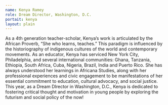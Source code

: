 ```yaml
---
name: Kenya Ramey
role: Dream Director, Washington, D.C. 
portait: kenya
layout: plain
---
```


As a 4th generation teacher-scholar, Kenya’s work is articulated by the African Proverb, “She who learns, teaches.” This paradigm is influenced by the historiography of indigenous cultures of the world and contemporary movements. As an educator, Kenya has serviced New York City, Philadelphia, and several international communities: Ghana, Tanzania, Ethiopia, South Africa, Cuba, Nigeria, Brazil, India and Puerto Rico. She has always understood her learnings in Africana Studies, along with her professional experiences and civic engagement to be manifestations of her essential commitment to education, cultural advocacy, and social justice. This year, as a Dream DIrector in Washington, D.C., Kenya is dedicated to fostering critical thought and motivation in young people by exploring the futurism and social policy of the now!